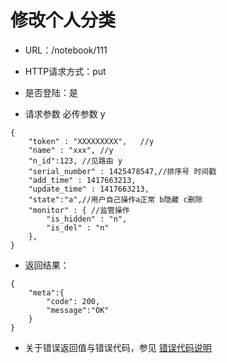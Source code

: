 # 修改个人分类

- URL：/notebook/111

- HTTP请求方式：put

- 是否登陆：是

- 请求参数 必传参数 y

```
{
    "token" : "XXXXXXXXX",   //y
    "name" : "xxx", //y
    "n_id":123, //见路由 y
    "serial_number" : 1425478547,//排序号 时间戳
    "add_time" : 1417663213,
    "update_time" : 1417663213, 
    "state":"a",//用户自己操作a正常 b隐藏 c删除 
    "monitor" : { //监管操作
        "is_hidden" : "n",
        "is_del" : "n"
    },
}
```

- 返回结果：

```
{
    "meta":{
        "code": 200,
        "message":"OK"
    } 
}
```

- 关于错误返回值与错误代码，参见 [错误代码说明](../README.md)

